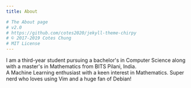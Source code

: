 ```yaml
---
title: About

# The About page
# v2.0
# https://github.com/cotes2020/jekyll-theme-chirpy
# © 2017-2019 Cotes Chung
# MIT License
---
```


I am a third-year student pursuing a bachelor's in Computer Science along with a master's in  Mathematics from BITS Pilani, India.  
A Machine Learning enthusiast with a keen interest in Mathematics.
Super nerd who loves using Vim and a huge fan of Debian!
